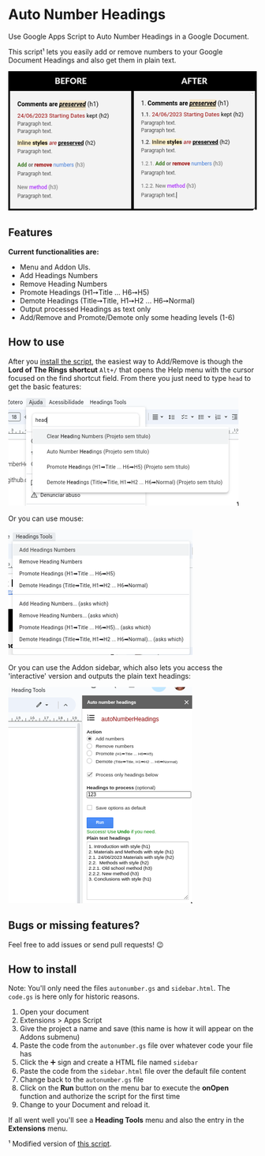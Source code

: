 # Auto Number Headings
Use Google Apps Script to Auto Number Headings in a Google Document.

This script¹ lets you easily add or remove numbers to your Google Document Headings and also get them in plain text.

![before-after](2023-06-09-17-36-41.png)

## Features
**Current functionalities are:**

- Menu and Addon UIs.
- Add Headings Numbers
- Remove Heading Numbers
- Promote Headings (H1➙Title ... H6➙H5)
- Demote Headings (Title➙Title, H1➙H2 ... H6➙Normal)
- Output processed Headings as text only
- Add/Remove and Promote/Demote only some heading levels (1-6)

## How to use
After you [install the script](#how-to-install), the easiest way to Add/Remove is though the **Lord of The Rings shortcut** `Alt+/` that opens the Help menu with the cursor focused on the find shortcut field. From there you just need to type `head` to get the basic features:

![shortcut](2023-06-11-17-38-33.png)

Or you can use mouse:

![menu](2023-06-09-17-48-33.png)

Or you can use the Addon sidebar, which also lets you access the 'interactive' version and outputs the plain text headings:

![addon](2023-06-11-16-41-33.png)

## Bugs or missing features?
Feel free to add issues or send pull requests! 😉

## How to install

Note: You'll only need the files `autonumber.gs` and `sidebar.html`. The `code.gs` is here only for historic reasons.

1. Open your document
2. Extensions > Apps Script
3. Give the project a name and save (this name is how it will appear on the Addons submenu)
4. Paste the code from the `autonumber.gs` file over whatever code your file has
5. Click the ➕ sign and create a HTML file named `sidebar`
6. Paste the code from the `sidebar.html` file over the default file content
7. Change back to the `autonumber.gs` file 
8. Click on the **Run** button on the menu bar to execute the **onOpen** function and authorize the script for the first time
9. Change to your Document and reload it.

If all went well you'll see a **Heading Tools** menu and also the entry in the **Extensions** menu.

¹ Modified version of [this script](http://pro-web.at/archives/auto-numbering-your-google-docs-headings).
